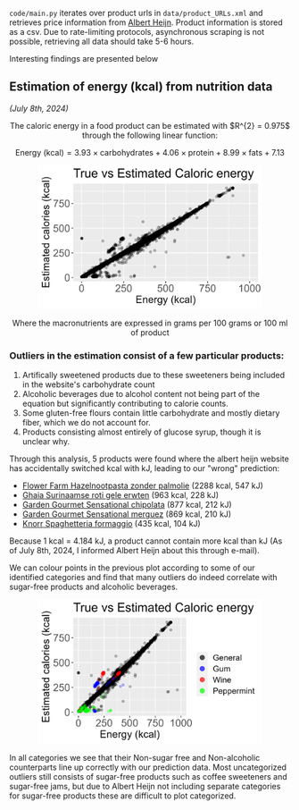 `code/main.py` iterates over product urls in `data/product_URLs.xml` and retrieves price information from [Albert Heijn](https://www.ah.nl). Product information is stored as a csv. Due to rate-limiting protocols, asynchronous scraping is not possible, retrieving all data should take 5-6 hours.

Interesting findings are presented below

## Estimation of energy (kcal) from nutrition data
*(July 8th, 2024)*
<p align="center">The caloric energy in a food product can be estimated with $R^{2} = 0.975$ through the following linear function:</p>

$$ \text{Energy (kcal)} = 3.93 \times \text{carbohydrates} + 4.06 \times \text{protein} + 8.99 \times \text{fats} + 7.13 $$

<p align="center">
  <img src="images/correlation_scatter.png" alt="Correlation Plot" width="400">
</p>

<p align=center>Where the macronutrients are expressed in grams per 100 grams or 100 ml of product</p>

### Outliers in the estimation consist of a few particular products:

1. Artifically sweetened products due to these sweeteners being included in the website's carbohydrate count
2. Alcoholic beverages due to alcohol content not being part of the equation but significantly contributing to calorie counts.
3. Some gluten-free flours contain little carbohydrate and mostly dietary fiber, which we do not account for.
4. Products consisting almost entirely of glucose syrup, though it is unclear why.

Through this analysis, 5 products were found where the albert heijn website has accidentally switched kcal with kJ, leading to our "wrong" prediction:
- [Flower Farm Hazelnootpasta zonder palmolie](https://www.ah.nl/producten/product/wi532254/flower-farm-hazelnootpasta-zonder-palmolie) (2288 kcal, 547 kJ)
- [Ghaia Surinaamse roti gele erwten](https://www.ah.nl/producten/product/wi558400/ghaia-surinaamse-roti-gele-erwten) (963 kcal, 228 kJ)
- [Garden Gourmet Sensational chipolata](https://www.ah.nl/producten/product/wi577209/garden-gourmet-sensational-chipolata) (877 kcal, 212 kJ)
- [Garden Gourmet Sensational merguez](https://www.ah.nl/producten/product/wi577210/garden-gourmet-sensational-merguez) (869 kcal, 210 kJ)
- [Knorr Spaghetteria formaggio](https://www.ah.nl/producten/product/wi574291/knorr-spaghetteria-formaggio) (435 kcal, 104 kJ)

Because 1 kcal = 4.184 kJ, a product cannot contain more kcal than kJ (As of July 8th, 2024, I informed Albert Heijn about this through e-mail).

We can colour points in the previous plot according to some of our identified categories and find that many outliers do indeed correlate with sugar-free products and alcoholic beverages.

<p align="center">
  <img src="images/correlation_categorized.png" alt="Categorized Correlation Plot" width="400">
</p>

In all categories we see that their Non-sugar free and Non-alcoholic counterparts line up correctly with our prediction data. Most uncategorized outliers still consists of sugar-free products such as coffee sweeteners and sugar-free jams, but due to Albert Heijn not including separate categories for sugar-free products these are difficult to plot categorized.
